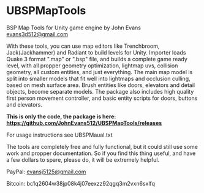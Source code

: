 # UBSPMapTools
BSP Map Tools for Unity game engine by John Evans evans3d512@gmail.com

With these tools, you can use map editors like Trenchbroom, Jack(Jackhammer) and Radiant to build levels for Unity.
Importer loads Quake 3 format ".map" or ".bsp" file, and builds a complete game ready level, with all propper geometry optimization, lightmap uvs,
collision geometry, all custom entities, and just everything. The main map model is split into smaller models that fit well into lightmaps and occlusion culling, based on mesh surface area.
Brush entities like doors, elevators and detail objects, become separate models. The package also includes high quality first person movement controller, and basic entity scripts for
doors, buttons and elevators.

**This is only the code, the package is here: https://github.com/JohnEvans512/UBSPMapTools/releases**

For usage instructions see UBSPMaual.txt

The tools are completely free and fully functional, but it could still use some work and propper documentation.
So if you find this thing useful, and have a few dollars to spare, please do, it will be extremely helpful.

PayPal: evansj5125@gmail.com

Bitcoin: bc1q2604w38jp08k4j07eexzz92qgq3m2vxn6sxlfq
